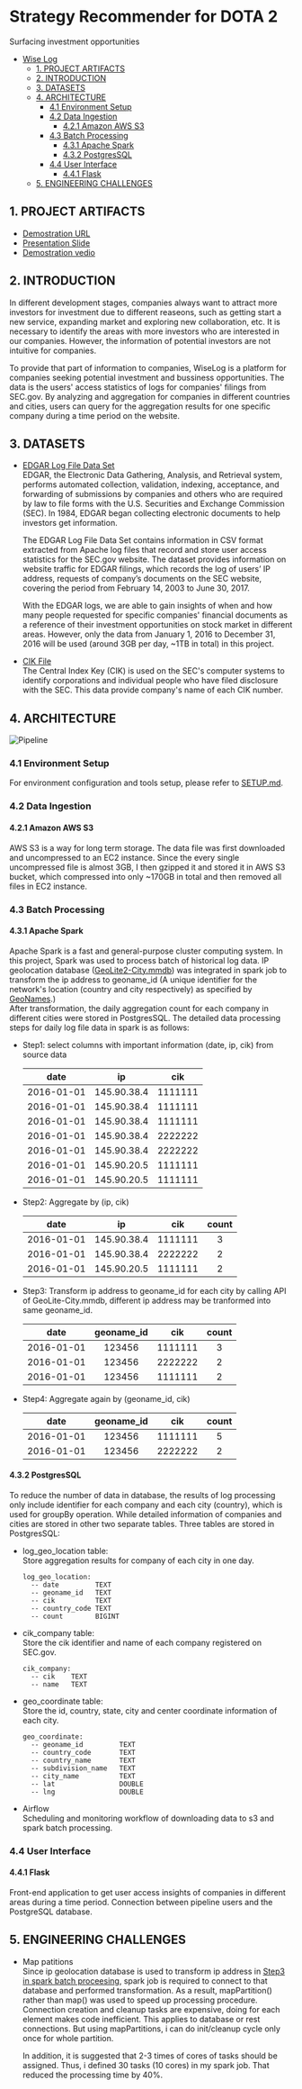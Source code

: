 # Strategy Recommender for DOTA 2
Surfacing investment opportunities
<!-- TOC -->

- [Wise Log](#wise-log)
  - [1. PROJECT ARTIFACTS](#1-project-artifacts)
  - [2. INTRODUCTION](#2-introduction)
  - [3. DATASETS](#3-datasets)
  - [4. ARCHITECTURE](#4-architecture)
    - [4.1 Environment Setup](#41-environment-setup)
    - [4.2 Data Ingestion](#42-data-ingestion)
      - [4.2.1 Amazon AWS S3](#421-amazon-aws-s3)
    - [4.3 Batch Processing](#43-batch-processing)
      - [4.3.1 Apache Spark](#431-apache-spark)
      - [4.3.2 PostgresSQL](#432-postgressql)
    - [4.4 User Interface](#44-user-interface)
      - [4.4.1 Flask](#441-flask)
  - [5. ENGINEERING CHALLENGES](#5-engineering-challenges)

<!-- /TOC -->

## 1. PROJECT ARTIFACTS
* [Demostration URL](http://wiselog.club)
* [Presentation Slide](https://bit.ly/wiselog_demo)
* [Demostration vedio](https://youtu.be/3tgIv4Vl0i0)

## 2. INTRODUCTION
In different development stages, companies always want to attract more investors for investment due to different reaseons, such as getting start a new service, expanding market and exploring new collaboration, etc. It is necessary to identify the areas with more investors who are interested in our companies. However, the information of potential investors are not intuitive for companies.      

To provide that part of information to companies, WiseLog is a platform for companies seeking potential investment and bussiness opportunities. The data is the users' access statistics of logs for companies' filings from SEC.gov. By  analyzing and aggregation for companies in different countries and cities, users can query for the aggregation results for one specific company during a time period on the website.

## 3. DATASETS
* [EDGAR Log File Data Set](https://www.sec.gov/dera/data/edgar-log-file-data-set.html)     
  EDGAR, the Electronic Data Gathering, Analysis, and Retrieval system, performs automated collection, validation, indexing, acceptance, and forwarding of submissions by companies and others who are required by law to file forms with the U.S. Securities and Exchange Commission (SEC). In 1984, EDGAR began collecting electronic documents to help investors get information.

  The EDGAR Log File Data Set contains information in CSV format extracted from Apache log files that record and store user access statistics for the SEC.gov website. The dataset provides information on website traffic for EDGAR filings, which records the log of users’ IP address, requests of company’s documents on the SEC website, covering the period from February 14, 2003 to June 30, 2017.          

  With the EDGAR logs, we are able to gain insights of when and how many people requested for specific companies' financial documents as a reference of their investment opportunities on stock market in different areas. However, only the data from January 1, 2016 to December 31, 2016 will be used (around 3GB per day, ~1TB in total) in this project.
* [CIK File](https://www.sec.gov/Archives/edgar/cik-lookup-data.txt)    
  The Central Index Key (CIK) is used on the SEC's computer systems to identify corporations and individual people who have filed disclosure with the SEC. This data provide company's name of each CIK number.
## 4. ARCHITECTURE
![Pipeline](./img/workflow.png)
### 4.1 Environment Setup
 For environment configuration and tools setup, please refer to [SETUP.md](./SETUP.md).
### 4.2 Data Ingestion
#### 4.2.1 Amazon AWS S3      
  AWS S3 is a way for long term storage. The data file was first downloaded and uncompressed to an EC2 instance. Since the every single uncompressed file is almost 3GB, I then gzipped it and stored it in AWS S3 bucket, which compressed into only ~170GB in total and then removed all files in EC2 instance.
### 4.3 Batch Processing
#### 4.3.1 Apache Spark      
  Apache Spark is a fast and general-purpose cluster computing system. In this project, Spark was used to process batch of historical log data. IP geolocation database ([GeoLite2-City.mmdb](https://geolite.maxmind.com/download/geoip/database/GeoLite2-City.tar.gz)) was integrated in spark job to transform the ip address to geoname_id (A unique identifier for the network's location (country and city respectively) as specified by [GeoNames](https://www.geonames.org/).)      
  After transformation, the daily aggregation count for each company in different cities were stored in PostgresSQL.
  The detailed data processing steps for daily log file data in spark is as follows:
  * Step1: select columns with important information (date, ip, cik) from source data     

    | date | ip | cik
    | :------: | :------: | :------: |
    | 2016-01-01 | 145.90.38.4| 1111111
    | 2016-01-01 | 145.90.38.4| 1111111
    | 2016-01-01 | 145.90.38.4| 1111111
    | 2016-01-01 | 145.90.38.4| 2222222
    | 2016-01-01 | 145.90.38.4| 2222222
    | 2016-01-01 | 145.90.20.5| 1111111
    | 2016-01-01 | 145.90.20.5| 1111111
  * Step2: Aggregate by (ip, cik)    

    | date | ip | cik | count
    | :------: | :------: | :------: | :------: |
    | 2016-01-01 | 145.90.38.4| 1111111 | 3
    | 2016-01-01 | 145.90.38.4| 2222222 | 2
    | 2016-01-01 | 145.90.20.5| 1111111 | 2
  * Step3: Transform ip address to geoname_id for each city by calling API of GeoLite-City.mmdb, different ip address may be tranformed into same geoname_id.

    | date | geoname_id | cik | count
    | :------: | :------: | :------: | :------: |
    | 2016-01-01 | 123456| 1111111 | 3
    | 2016-01-01 | 123456| 2222222 | 2
    | 2016-01-01 | 123456| 1111111 | 2
  * Step4: Aggregate again by (geoname_id, cik)

    | date | geoname_id | cik | count
    | :------: | :------: | :------: | :------: |
    | 2016-01-01 | 123456| 1111111 | 5
    | 2016-01-01 | 123456| 2222222 | 2

#### 4.3.2 PostgresSQL       
  To reduce the number of data in database, the results of log processing only include identifier for each company and each city (country), which is used for groupBy operation. While detailed information of companies and cities are stored in other two separate tables. Three tables are stored in PostgresSQL:    

  * log_geo_location table:     
    Store aggregation results for company of each city in one day.
    ```postgresql
    log_geo_location:
      -- date         TEXT
      -- geoname_id   TEXT
      -- cik          TEXT
      -- country_code TEXT
      -- count        BIGINT
    ```
  * cik_company table:      
    Store the cik identifier and name of each company registered on SEC.gov.
    ```postgresql
    cik_company:
      -- cik    TEXT
      -- name   TEXT
    ```
  * geo_coordinate table:       
    Store the id, country, state, city and center coordinate information of each city.
    ```postgresql
    geo_coordinate:
      -- geoname_id         TEXT
      -- country_code       TEXT
      -- country_name       TEXT
      -- subdivision_name   TEXT
      -- city_name          TEXT
      -- lat                DOUBLE
      -- lng                DOUBLE
    ```
* Airflow       
  Scheduling and monitoring workflow of downloading data to s3 and spark batch processing.
### 4.4 User Interface
#### 4.4.1 Flask     
  Front-end application to get user access insights of companies in different areas during a time period. Connection between pipeline users and the PostgreSQL database.
## 5. ENGINEERING CHALLENGES
* Map patitions     
  Since ip geolocation database is used to transform ip address in [Step3 in spark batch proceesing](#431-apache-spark), spark job is required to connect to that database and performed transformation. As a result, mapPartition() rather than map() was used to speed up processing procedure. Connection creation and cleanup tasks are expensive, doing for each element makes code inefficient. This applies to database or rest connections. But using mapPartitions, i can do init/cleanup cycle only once for whole partition.

  In addition, it is suggested that 2-3 times of cores of tasks should be assigned. Thus, i defined 30 tasks (10 cores) in my spark job. That reduced the processing time by 40%.
